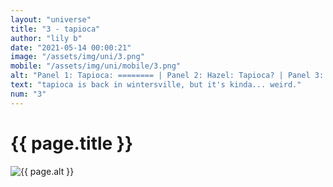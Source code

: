 ```yaml
--- 
layout: "universe" 
title: "3 - tapioca" 
author: "lily b" 
date: "2021-05-14 00:00:21" 
image: "/assets/img/uni/3.png" 
mobile: "/assets/img/uni/mobile/3.png"
alt: "Panel 1: Tapioca: ======== | Panel 2: Hazel: Tapioca? | Panel 3: Tapioca: Hi, I'm back... | Panel 4: Hazel: It's been so long! Like, what, four years now? / Tapioca: Yeah... It's sure felt longer than that, though." 
text: "tapioca is back in wintersville, but it's kinda... weird." 
num: "3" 
--- 
```

 
<h1>{{ page.title }}</h1> 
<picture>
    <source media="all and (orientation: landscape)" srcset="{{ site.baseurl }}{{ page.image }}">
    <source media="all and (orientation: portrait)" srcset="{{ site.baseurl }}{{ page.mobile }}">
    <img src="{{ site.baseurl }}{{ page.image }}" alt="{{ page.alt }}" title="{{ page.text }}">
</picture>